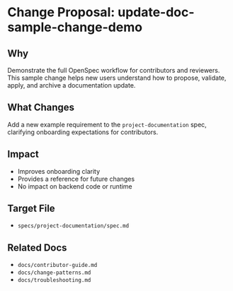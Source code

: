 # Change Proposal: update-doc-sample-change-demo

## Why
Demonstrate the full OpenSpec workflow for contributors and reviewers. This sample change helps new users understand how to propose, validate, apply, and archive a documentation update.

## What Changes
Add a new example requirement to the `project-documentation` spec, clarifying onboarding expectations for contributors.

## Impact
- Improves onboarding clarity
- Provides a reference for future changes
- No impact on backend code or runtime

## Target File
- `specs/project-documentation/spec.md`

## Related Docs
- `docs/contributor-guide.md`
- `docs/change-patterns.md`
- `docs/troubleshooting.md`
